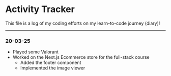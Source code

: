 # Activity Tracker

This file is a log of my coding efforts on my learn-to-code journey (diary)!

---

### 20-03-25

- Played some Valorant
- Worked on the Next.js Ecommerce store for the full-stack course
  - Added the footer component
  - Implemented the image viewer
